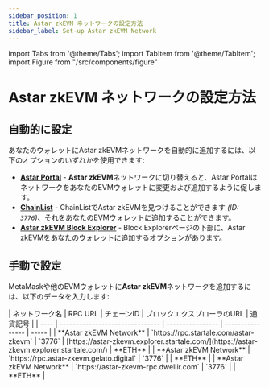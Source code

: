 ```yaml
---
sidebar_position: 1
title: Astar zkEVM ネットワークの設定方法
sidebar_label: Set-up Astar zkEVM Network
---
```


import Tabs from '@theme/Tabs';
import TabItem from '@theme/TabItem';
import Figure from "/src/components/figure"

# Astar zkEVM ネットワークの設定方法

## 自動的に設定


あなたのウォレットにAstar zkEVMネットワークを自動的に追加するには、以下のオプションのいずれかを使用できます:
- **[Astar Portal](https://portal.astar.network/astar-zkevm)**  - **Astar zkEVM**ネットワークに切り替えると、Astar PortalはネットワークをあなたのEVMウォレットに変更および追加するように促します。
- **[ChainList](https://chainlist.org/)** - ChainListでAstar zkEVMを見つけることができます *(ID: `3776`)*、それをあなたのEVMウォレットに追加することができます。
- **[Astar zkEVM Block Explorer](https://astar-zkevm.explorer.startale.com/)** - Block Explorerページの下部に、Astar zkEVMをあなたのウォレットに追加するオプションがあります。


## 手動で設定

MetaMaskや他のEVMウォレットに**Astar zkEVM**ネットワークを追加するには、以下のデータを入力します:

<Tabs>

<TabItem value="mainnet" label="Astar zkEVM">
| ネットワーク名 | RPC URL | チェーンID | ブロックエクスプローラのURL | 通貨記号 |
| ---- | ------------------------------- | ---------------- | ---------------- | ----- |
| **Astar zkEVM Network** | `https://rpc.startale.com/astar-zkevm` | `3776` | [https://astar-zkevm.explorer.startale.com/](https://astar-zkevm.explorer.startale.com/) | **ETH** |
| **Astar zkEVM Network** | `https://rpc.astar-zkevm.gelato.digital` | `3776` | | **ETH** |
| **Astar zkEVM Network** | `https://astar-zkevm-rpc.dwellir.com` | `3776` | | **ETH** |
</TabItem>

</Tabs>

<Figure src={require('/docs/use/zkevm-guides/img/Setup_zkevm_1.png').default} width="50%" />
